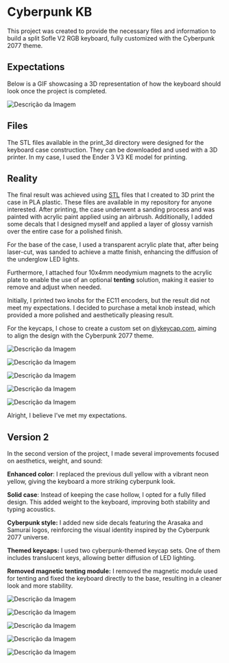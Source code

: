 # Cyberpunk KB

This project was created to provide the necessary files and information to build a split Sofle V2 RGB keyboard, fully customized with the Cyberpunk 2077 theme.

## Expectations

Below is a GIF showcasing a 3D representation of how the keyboard should look once the project is completed.

![Descrição da Imagem](images/project_3d.gif)

## Files

The STL files available in the print_3d directory were designed for the keyboard case construction. They can be downloaded and used with a 3D printer. In my case, I used the Ender 3 V3 KE model for printing.

## Reality

The final result was achieved using [STL](3d_print/) files that I created to 3D print the case in PLA plastic. These files are available in my repository for anyone interested. After printing, the case underwent a sanding process and was painted with acrylic paint applied using an airbrush. Additionally, I added some decals that I designed myself and applied a layer of glossy varnish over the entire case for a polished finish.

For the base of the case, I used a transparent acrylic plate that, after being laser-cut, was sanded to achieve a matte finish, enhancing the diffusion of the underglow LED lights.

Furthermore, I attached four 10x4mm neodymium magnets to the acrylic plate to enable the use of an optional **tenting** solution, making it easier to remove and adjust when needed.

Initially, I printed two knobs for the EC11 encoders, but the result did not meet my expectations. I decided to purchase a metal knob instead, which provided a more polished and aesthetically pleasing result.

For the keycaps, I chose to create a custom set on  [diykeycap.com](https://diykeycap.com/products/custom-keycap-1734-1?ar-prs=eyJtZXNzYWdlSWQiOjAsImNvbnRlbnQiOiIiLCJzdGFycyI6NSwiY3VzdG9tZXJOYW1lIjoiRmVsaXBlIFBhcmFpem8iLCJjdXN0b21lckVtYWlsIjoiZmVsaXBlcGFyYWl6b0BnbWFpbC5jb20ifQ==), aiming to align the design with the Cyberpunk 2077 theme.

![Descrição da Imagem](images/1.jpg)

![Descrição da Imagem](images/5.jpg)

![Descrição da Imagem](images/2.jpg)

![Descrição da Imagem](images/3.jpg)

![Descrição da Imagem](images/4.jpg)

Alright, I believe I’ve met my expectations.

## Version 2

In the second version of the project, I made several improvements focused on aesthetics, weight, and sound:

**Enhanced color**: I replaced the previous dull yellow with a vibrant neon yellow, giving the keyboard a more striking cyberpunk look.

**Solid case**: Instead of keeping the case hollow, I opted for a fully filled design. This added weight to the keyboard, improving both stability and typing acoustics.

**Cyberpunk style:** I added new side decals featuring the Arasaka and Samurai logos, reinforcing the visual identity inspired by the Cyberpunk 2077 universe.

**Themed keycaps:** I used two cyberpunk-themed keycap sets. One of them includes translucent keys, allowing better diffusion of LED lighting.

**Removed magnetic tenting module:** I removed the magnetic module used for tenting and fixed the keyboard directly to the base, resulting in a cleaner look and more stability.

![Descrição da Imagem](images/6.jpg)

![Descrição da Imagem](images/7.jpg)

![Descrição da Imagem](images/8.jpg)

![Descrição da Imagem](images/9.jpg)

![Descrição da Imagem](images/10.jpg)
